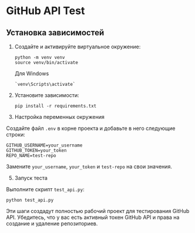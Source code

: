 # GitHub API Test

## Установка зависимостей

1. Создайте и активируйте виртуальное окружение:

    ```
    python -m venv venv
    source venv/bin/activate
    ```
    
    Для Windows
    ```
   `venv\Scripts\activate`
    ```

3. Установите зависимости:

    ```
    pip install -r requirements.txt
    ```

4. Настройка переменных окружения

Создайте файл `.env` в корне проекта и добавьте в него следующие строки:
```
GITHUB_USERNAME=your_username
GITHUB_TOKEN=your_token
REPO_NAME=test-repo
```
Замените `your_username`, `your_token` и `test-repo` на свои значения.

5. Запуск теста

Выполните скрипт `test_api.py`:

```
python test_api.py
```

Эти шаги создадут полностью рабочий проект для тестирования GitHub API. Убедитесь, что у вас есть активный токен GitHub API и права на создание и удаление репозиториев.
